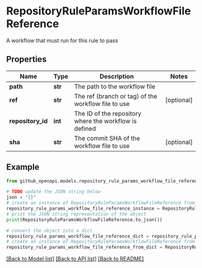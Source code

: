 # RepositoryRuleParamsWorkflowFileReference

A workflow that must run for this rule to pass

## Properties

Name | Type | Description | Notes
------------ | ------------- | ------------- | -------------
**path** | **str** | The path to the workflow file | 
**ref** | **str** | The ref (branch or tag) of the workflow file to use | [optional] 
**repository_id** | **int** | The ID of the repository where the workflow is defined | 
**sha** | **str** | The commit SHA of the workflow file to use | [optional] 

## Example

```python
from github_openapi.models.repository_rule_params_workflow_file_reference import RepositoryRuleParamsWorkflowFileReference

# TODO update the JSON string below
json = "{}"
# create an instance of RepositoryRuleParamsWorkflowFileReference from a JSON string
repository_rule_params_workflow_file_reference_instance = RepositoryRuleParamsWorkflowFileReference.from_json(json)
# print the JSON string representation of the object
print(RepositoryRuleParamsWorkflowFileReference.to_json())

# convert the object into a dict
repository_rule_params_workflow_file_reference_dict = repository_rule_params_workflow_file_reference_instance.to_dict()
# create an instance of RepositoryRuleParamsWorkflowFileReference from a dict
repository_rule_params_workflow_file_reference_from_dict = RepositoryRuleParamsWorkflowFileReference.from_dict(repository_rule_params_workflow_file_reference_dict)
```
[[Back to Model list]](../README.md#documentation-for-models) [[Back to API list]](../README.md#documentation-for-api-endpoints) [[Back to README]](../README.md)


